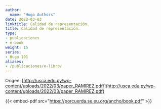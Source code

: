 ```yaml
---
author:
  name: "Hugo Authors"
date: 2022-03-03
linktitle: Calidad de representación.
title: Calidad de representación.
type:
- publicaciones
- e-book
weight: 15
series:
- Hugo 101
aliases:
- /publicaciones/e-libro/
---
```


Origen: [http://usca.edu.py/wp-content/uploads/2022/03/paper_RAMIREZ.pdf/](http://usca.edu.py/wp-content/uploads/2022/03/paper_RAMIREZ.pdf)

{{< embed-pdf src="https://porcuerda.se.eu.org/ancho/book.pdf" >}}